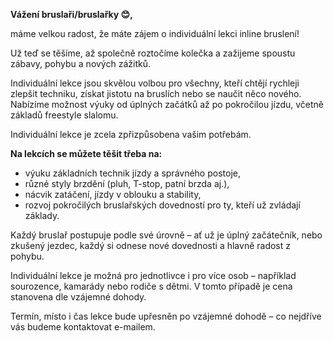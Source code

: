 **Vážení bruslaři/bruslařky 😊,**

máme velkou radost, že máte zájem o individuální lekci inline bruslení!

Už teď se těšíme, až společně roztočíme kolečka a zažijeme spoustu zábavy, pohybu a nových zážitků.

Individuální lekce jsou skvělou volbou pro všechny, kteří chtějí rychleji zlepšit techniku, získat jistotu na bruslích nebo se naučit něco nového. Nabízíme možnost výuky od úplných začátků až po pokročilou jízdu, včetně základů freestyle slalomu. 

Individuální lekce je zcela zpřizpůsobena vašim potřebám.

**Na lekcích se můžete těšit třeba na:**
- výuku základních technik jízdy a správného postoje,
- různé styly brzdění (pluh, T-stop, patní brzda aj.),
- nácvik zatáčení, jízdy v oblouku a stability,
- rozvoj pokročilých bruslařských dovedností pro ty, kteří už zvládají základy.

Každý bruslař postupuje podle své úrovně – ať už je úplný začátečník, nebo zkušený jezdec, každý si odnese nové dovednosti a hlavně radost z pohybu.

Individuální lekce je možná pro jednotlivce i pro více osob – například sourozence, kamarády nebo rodiče s dětmi. V tomto případě je cena stanovena dle vzájemné dohody.

Termín, místo i čas lekce bude upřesněn po vzájemné dohodě – co nejdříve vás budeme kontaktovat e-mailem.
